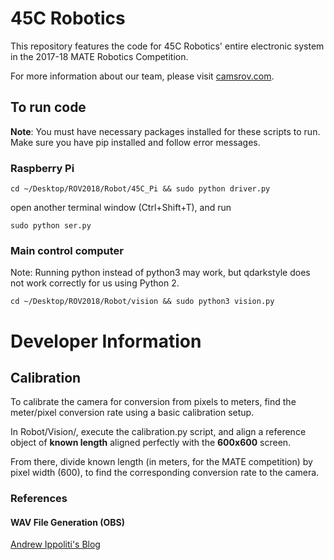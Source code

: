 # 45C Robotics

This repository features the code for 45C Robotics' entire electronic system in the 2017-18 MATE Robotics Competition. 

For more information about our team, please visit [camsrov.com](http://camsrov.com).

## To run code

**Note**: You must have necessary packages installed for these scripts to run. Make sure you have pip installed and follow error messages.

### Raspberry Pi

`cd ~/Desktop/ROV2018/Robot/45C_Pi && sudo python driver.py`

open another terminal window (Ctrl+Shift+T), and run 

`sudo python ser.py`

### Main control computer

Note: Running python instead of python3 may work, but qdarkstyle does not work correctly for us using Python 2.

`cd ~/Desktop/ROV2018/Robot/vision && sudo python3 vision.py`

# Developer Information

## Calibration

To calibrate the camera for conversion from pixels to meters, find the meter/pixel conversion rate using a basic calibration setup.

In Robot/Vision/, execute the calibration.py script, and align a reference object of **known length** aligned perfectly with the **600x600** screen.

From there, divide known length (in meters, for the MATE competition) by pixel width (600), to find the corresponding conversion rate to the camera.

### References

#### WAV File Generation (OBS)

[Andrew Ippoliti's Blog](http://blog.acipo.com/wave-generation-in-python/)
